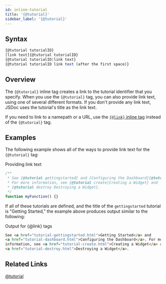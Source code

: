 ```yaml
---
id: inline-tutorial
title: '{@tutorial}'
sidebar_label: '{@tutorial}'
---
```


## Syntax

```js
{@tutorial tutorialID}
[link text]{@tutorial tutorialID}
{@tutorial tutorialID|link text}
{@tutorial tutorialID link text (after the first space)}
```

## Overview

The `{@tutorial}` inline tag creates a link to the tutorial identifier that you specify. When you use the `{@tutorial}` tag, you can also provide link text, using one of several different formats. If you don't provide any link text, JSDoc uses the tutorial's title as the link text.

If you need to link to a namepath or a URL, use the [`{@link}` inline tag](./inline-link.md) instead of the `{@tutorial}` tag.

## Examples

The following example shows all of the ways to provide link text for the `{@tutorial}` tag:

Providing link text

```js
/**
 * See {@tutorial gettingstarted} and [Configuring the Dashboard]{@tutorial dashboard}.
 * For more information, see {@tutorial create|Creating a Widget} and
 * {@tutorial destroy Destroying a Widget}.
 */
function myFunction() {}
```

If all of these tutorials are defined, and the title of the `gettingstarted` tutorial is "Getting Started," the example above produces output similar to the following:

Output for {@link} tags

```html
See <a href="tutorial-gettingstarted.html">Getting Started</a> and
<a href="tutorial-dashboard.html">Configuring the Dashboard</a>. For more
information, see <a href="tutorial-create.html">Creating a Widget</a> and
<a href="tutorial-destroy.html">Destroying a Widget</a>.
```

## Related Links

[@tutorial](./tutorial.md)
